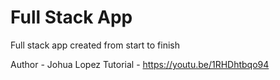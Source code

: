 # Full Stack App
 Full stack app created from start to finish
 
 Author - Johua Lopez
 Tutorial - https://youtu.be/1RHDhtbqo94
